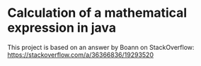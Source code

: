 # Calculation of a mathematical expression in java
This project is based on an answer by Boann on StackOverflow: https://stackoverflow.com/a/36366836/19293520
